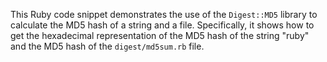 This Ruby code snippet demonstrates the use of the `Digest::MD5` library to calculate the MD5 hash of a string and a file. Specifically, it shows how to get the hexadecimal representation of the MD5 hash of the string "ruby" and the MD5 hash of the `digest/md5sum.rb` file.
